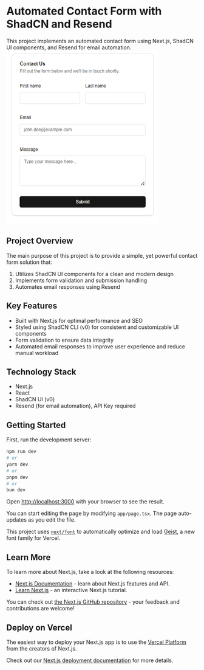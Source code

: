 
# Automated Contact Form with ShadCN and Resend

This project implements an automated contact form using Next.js, ShadCN UI components, and Resend for email automation.
![Contact Form Screenshot](contact-form-screenshot.png)

## Project Overview

The main purpose of this project is to provide a simple, yet powerful contact form solution that:

1. Utilizes ShadCN UI components for a clean and modern design
2. Implements form validation and submission handling
3. Automates email responses using Resend

## Key Features

- Built with Next.js for optimal performance and SEO
- Styled using ShadCN CLI (v0) for consistent and customizable UI components
- Form validation to ensure data integrity
- Automated email responses to improve user experience and reduce manual workload

## Technology Stack

- Next.js
- React
- ShadCN UI (v0)
- Resend (for email automation), API Key required

## Getting Started

First, run the development server:

```bash
npm run dev
# or
yarn dev
# or
pnpm dev
# or
bun dev
```

Open [http://localhost:3000](http://localhost:3000) with your browser to see the result.

You can start editing the page by modifying `app/page.tsx`. The page auto-updates as you edit the file.

This project uses [`next/font`](https://nextjs.org/docs/app/building-your-application/optimizing/fonts) to automatically optimize and load [Geist](https://vercel.com/font), a new font family for Vercel.

## Learn More

To learn more about Next.js, take a look at the following resources:

- [Next.js Documentation](https://nextjs.org/docs) - learn about Next.js features and API.
- [Learn Next.js](https://nextjs.org/learn) - an interactive Next.js tutorial.

You can check out [the Next.js GitHub repository](https://github.com/vercel/next.js) - your feedback and contributions are welcome!

## Deploy on Vercel

The easiest way to deploy your Next.js app is to use the [Vercel Platform](https://vercel.com/new?utm_medium=default-template&filter=next.js&utm_source=create-next-app&utm_campaign=create-next-app-readme) from the creators of Next.js.

Check out our [Next.js deployment documentation](https://nextjs.org/docs/app/building-your-application/deploying) for more details.
